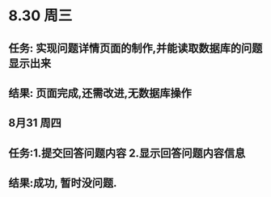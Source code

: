 # 8.30 周三
## 任务: 实现问题详情页面的制作,并能读取数据库的问题显示出来
## 结果: 页面完成,还需改进,无数据库操作


## 8月31 周四

## 任务:1.提交回答问题内容  2.显示回答问题内容信息
## 结果:成功, 暂时没问题.
